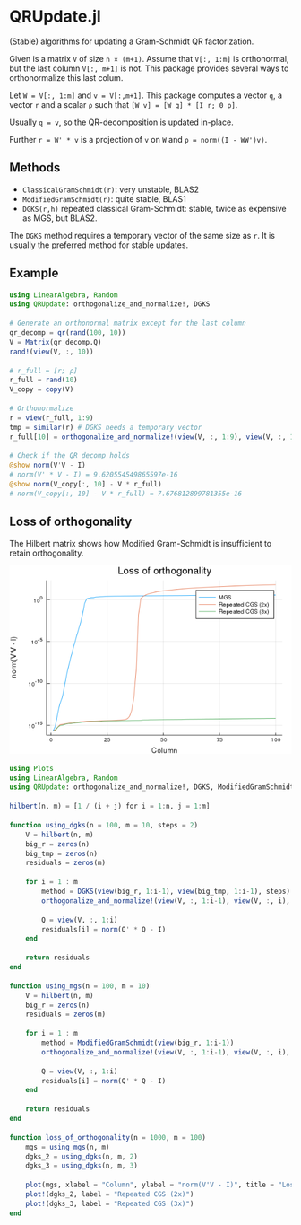 # QRUpdate.jl

(Stable) algorithms for updating a Gram-Schmidt QR factorization.

Given is a matrix `V` of size `n × (m+1)`.  Assume that `V[:, 1:m]` is orthonormal, but the
last column `V[:, m+1]` is not. This package provides several ways to orthonormalize this 
last colum.

Let `W = V[:, 1:m]` and `v = V[:,m+1]`. This package computes a vector `q`, a vector `r` and
a scalar `ρ` such that `[W v] = [W q] * [I r; 0 ρ]`.

Usually `q = v`, so the QR-decomposition is updated in-place.

Further `r = W' * v` is a projection of `v` on `W` and `ρ = norm((I - WW')v)`.

## Methods

- `ClassicalGramSchmidt(r)`: very unstable, BLAS2
- `ModifiedGramSchmidt(r)`: quite stable, BLAS1
- `DGKS(r,h)` repeated classical Gram-Schmidt: stable, twice as expensive as MGS, but BLAS2.

The `DGKS` method requires a temporary vector of the same size as `r`. It is usually the
preferred method for stable updates.

## Example

```julia
using LinearAlgebra, Random
using QRUpdate: orthogonalize_and_normalize!, DGKS

# Generate an orthonormal matrix except for the last column
qr_decomp = qr(rand(100, 10))
V = Matrix(qr_decomp.Q)
rand!(view(V, :, 10))

# r_full = [r; ρ]
r_full = rand(10)
V_copy = copy(V)

# Orthonormalize
r = view(r_full, 1:9)
tmp = similar(r) # DGKS needs a temporary vector
r_full[10] = orthogonalize_and_normalize!(view(V, :, 1:9), view(V, :, 10), DGKS(r, tmp))

# Check if the QR decomp holds
@show norm(V'V - I)
# norm(V' * V - I) = 9.620554549865597e-16
@show norm(V_copy[:, 10] - V * r_full)
# norm(V_copy[:, 10] - V * r_full) = 7.676812899781355e-16
```

## Loss of orthogonality

The Hilbert matrix shows how Modified Gram-Schmidt is insufficient to retain orthogonality.

![Loss of orthogonality](docs/loss_of_orthogonality.png)

```julia
using Plots
using LinearAlgebra, Random
using QRUpdate: orthogonalize_and_normalize!, DGKS, ModifiedGramSchmidt

hilbert(n, m) = [1 / (i + j) for i = 1:n, j = 1:m]

function using_dgks(n = 100, m = 10, steps = 2)
    V = hilbert(n, m)
    big_r = zeros(n)
    big_tmp = zeros(n)
    residuals = zeros(m)

    for i = 1 : m
        method = DGKS(view(big_r, 1:i-1), view(big_tmp, 1:i-1), steps)
        orthogonalize_and_normalize!(view(V, :, 1:i-1), view(V, :, i), method)

        Q = view(V, :, 1:i)
        residuals[i] = norm(Q' * Q - I)
    end

    return residuals
end

function using_mgs(n = 100, m = 10)
    V = hilbert(n, m)
    big_r = zeros(n)
    residuals = zeros(m)

    for i = 1 : m
        method = ModifiedGramSchmidt(view(big_r, 1:i-1))
        orthogonalize_and_normalize!(view(V, :, 1:i-1), view(V, :, i), method)

        Q = view(V, :, 1:i)
        residuals[i] = norm(Q' * Q - I)
    end

    return residuals
end

function loss_of_orthogonality(n = 1000, m = 100)
    mgs = using_mgs(n, m)
    dgks_2 = using_dgks(n, m, 2)
    dgks_3 = using_dgks(n, m, 3)

    plot(mgs, xlabel = "Column", ylabel = "norm(V'V - I)", title = "Loss of orthogonality", label = "MGS", yscale = :log10)
    plot!(dgks_2, label = "Repeated CGS (2x)")
    plot!(dgks_3, label = "Repeated CGS (3x)")
end
```